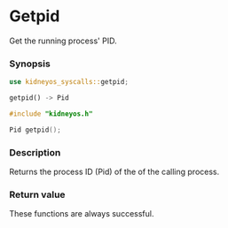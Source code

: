 # Getpid
Get the running process' PID.

### Synopsis

```rs
use kidneyos_syscalls::getpid;

getpid() -> Pid
```

```c
#include "kidneyos.h"

Pid getpid();
```

### Description
Returns the process ID (Pid) of the of the calling process. 

### Return value
These functions are always successful.